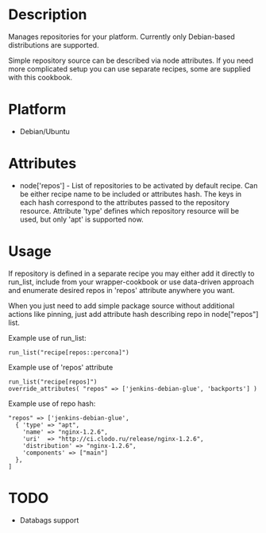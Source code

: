 Description
===========

Manages repositories for your platform. Currently only Debian-based
distributions are supported.

Simple repository source can be described via node attributes. If you
need more complicated setup you can use separate recipes, some are
supplied with this cookbook.

Platform
============

* Debian/Ubuntu

Attributes
==========

* node['repos'] - List of repositories to be activated by default
  recipe. Can be either recipe name to be included or attributes hash.
  The keys in each hash correspond to the attributes passed to the
  repository resource. Attribute 'type' defines which repository
  resource will be used, but only 'apt' is supported now.

Usage
=====

If repository is defined in a separate recipe you may either add it
directly to run_list, include from your wrapper-cookbook or use
data-driven approach and enumerate desired repos in 'repos' attribute
anywhere you want.

When you just need to add simple package source without additional
actions like pinning, just add attribute hash describing repo in
node["repos"] list.

Example use of run_list:

    run_list("recipe[repos::percona]")

Example use of 'repos' attribute

    run_list("recipe[repos]")
    override_attributes( "repos" => ['jenkins-debian-glue', 'backports'] )

Example use of repo hash:

    "repos" => ['jenkins-debian-glue',
      { 'type' => "apt",
        'name' => "nginx-1.2.6",
        'uri'  => "http://ci.clodo.ru/release/nginx-1.2.6",
        'distribution' => "nginx-1.2.6",
        'components' => ["main"]
      },
    ]

TODO
====

* Databags support
